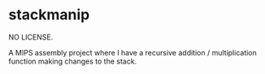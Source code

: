 # stackmanip

NO LICENSE. 

A MIPS assembly project where I have a recursive addition / multiplication function making changes to the stack. 
